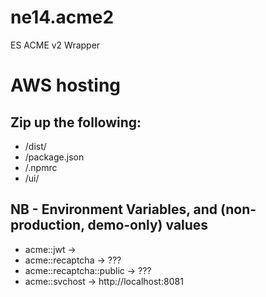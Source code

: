 # ne14.acme2
ES ACME v2 Wrapper

# AWS hosting
## Zip up the following:
 - /dist/
 - /package.json
 - /.npmrc
 - /ui/

## NB - Environment Variables, and (non-production, demo-only) values
 - acme::jwt                ->  <Some random string>
 - acme::recaptcha          ->  ???
 - acme::recaptcha::public  ->  ???
 - acme::svchost            ->  http://localhost:8081

[//]: # (See https://www.google.com/recaptcha/admin#list)
